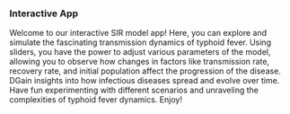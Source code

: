 ### Interactive App
Welcome to our interactive SIR model app! Here, you can explore and simulate the fascinating 
transmission dynamics of typhoid fever. Using sliders, you have the power to adjust various 
parameters of the model, allowing you to observe how changes in factors like transmission rate, 
recovery rate, and initial population affect the progression of the disease. DGain insights into how
infectious diseases spread and evolve over time. Have fun experimenting with different scenarios
and unraveling the complexities of typhoid fever dynamics. Enjoy!